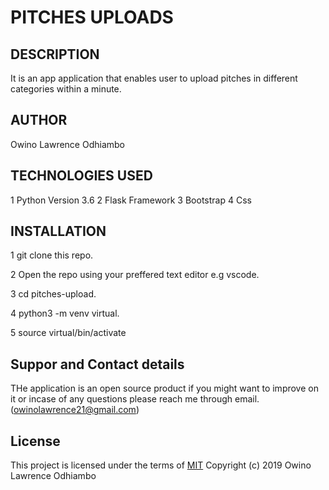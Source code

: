 # PITCHES UPLOADS

## DESCRIPTION
It is an app application that enables user to upload pitches in different categories within a minute.


## AUTHOR
Owino Lawrence Odhiambo


## TECHNOLOGIES USED 
1 Python Version 3.6
2 Flask Framework
3 Bootstrap
4 Css

## INSTALLATION
1 git clone this repo.

2 Open the repo using your preffered text 
editor e.g vscode.

3 cd pitches-upload.

4 python3 -m venv virtual.

5 source virtual/bin/activate

## Suppor and Contact details
THe application is an open source product if you might want to improve on it or incase of any questions please reach me through email. (owinolawrence21@gmail.com)

## License

This project is licensed under the terms of
[MIT](https://choosealicense.com/licenses/mit/)
Copyright (c) 2019 Owino Lawrence Odhiambo

